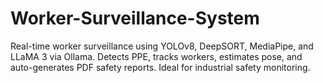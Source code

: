# Worker-Surveillance-System
Real-time worker surveillance using YOLOv8, DeepSORT, MediaPipe, and LLaMA 3 via Ollama. Detects PPE, tracks workers, estimates pose, and auto-generates PDF safety reports. Ideal for industrial safety monitoring.
